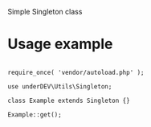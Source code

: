 Simple Singleton class

# Usage example

```

require_once( 'vendor/autoload.php' );

use underDEV\Utils\Singleton;

class Example extends Singleton {}

Example::get();

```